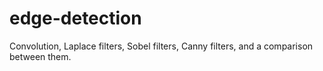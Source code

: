 # edge-detection
Convolution, Laplace filters, Sobel filters, Canny filters, and a comparison between them.
